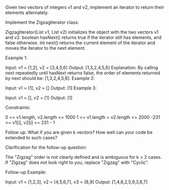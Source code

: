 Given two vectors of integers v1 and v2, implement an iterator to return their elements alternately.

Implement the ZigzagIterator class:

ZigzagIterator(List<int> v1, List<int> v2) initializes the object with the two vectors v1 and v2.
boolean hasNext() returns true if the iterator still has elements, and false otherwise.
int next() returns the current element of the iterator and moves the iterator to the next element.
 

Example 1:

Input: v1 = [1,2], v2 = [3,4,5,6]
Output: [1,3,2,4,5,6]
Explanation: By calling next repeatedly until hasNext returns false, the order of elements returned by next should be: [1,3,2,4,5,6].
Example 2:

Input: v1 = [1], v2 = []
Output: [1]
Example 3:

Input: v1 = [], v2 = [1]
Output: [1]
 

Constraints:

0 <= v1.length, v2.length <= 1000
1 <= v1.length + v2.length <= 2000
-231 <= v1[i], v2[i] <= 231 - 1
 

Follow up: What if you are given k vectors? How well can your code be extended to such cases?

Clarification for the follow-up question:

The "Zigzag" order is not clearly defined and is ambiguous for k > 2 cases. If "Zigzag" does not look right to you, replace "Zigzag" with "Cyclic".

Follow-up Example:

Input: v1 = [1,2,3], v2 = [4,5,6,7], v3 = [8,9]
Output: [1,4,8,2,5,9,3,6,7]
